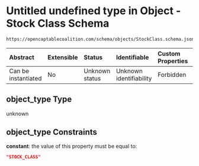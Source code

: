 # Untitled undefined type in Object - Stock Class Schema

```txt
https://opencaptablecoalition.com/schema/objects/StockClass.schema.json#/properties/object_type
```



| Abstract            | Extensible | Status         | Identifiable            | Custom Properties | Additional Properties | Access Restrictions | Defined In                                                                                    |
| :------------------ | :--------- | :------------- | :---------------------- | :---------------- | :-------------------- | :------------------ | :-------------------------------------------------------------------------------------------- |
| Can be instantiated | No         | Unknown status | Unknown identifiability | Forbidden         | Allowed               | none                | [StockClass.schema.json*](../../schema/objects/StockClass.schema.json "open original schema") |

## object_type Type

unknown

## object_type Constraints

**constant**: the value of this property must be equal to:

```json
"STOCK_CLASS"
```

